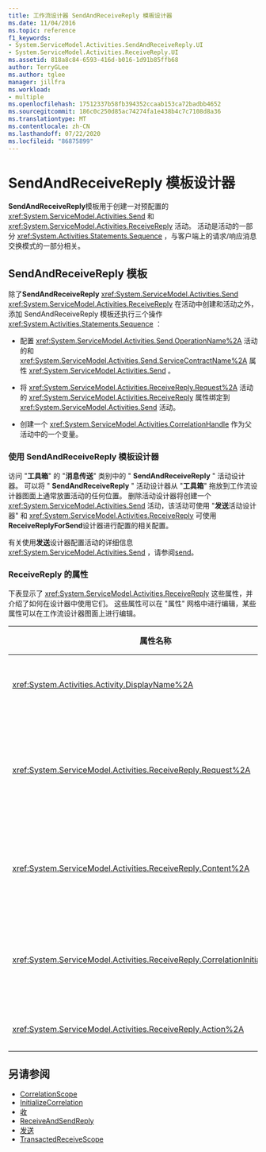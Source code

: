 ```yaml
---
title: 工作流设计器 SendAndReceiveReply 模板设计器
ms.date: 11/04/2016
ms.topic: reference
f1_keywords:
- System.ServiceModel.Activities.SendAndReceiveReply.UI
- System.ServiceModel.Activities.ReceiveReply.UI
ms.assetid: 818a8c84-6593-416d-b016-1d91b85ffb68
author: TerryGLee
ms.author: tglee
manager: jillfra
ms.workload:
- multiple
ms.openlocfilehash: 17512337b58fb394352ccaab153ca72badbb4652
ms.sourcegitcommit: 186c0c250d85ac74274fa1e438b4c7c7108d8a36
ms.translationtype: MT
ms.contentlocale: zh-CN
ms.lasthandoff: 07/22/2020
ms.locfileid: "86875899"
---
```

# <a name="sendandreceivereply-template-designer"></a>SendAndReceiveReply 模板设计器

**SendAndReceiveReply**模板用于创建一对预配置的 <xref:System.ServiceModel.Activities.Send> 和 <xref:System.ServiceModel.Activities.ReceiveReply> 活动。 活动是活动的一部分 <xref:System.Activities.Statements.Sequence> ，与客户端上的请求/响应消息交换模式的一部分相关。

## <a name="the-sendandreceivereply-template"></a>SendAndReceiveReply 模板

除了**SendAndReceiveReply** <xref:System.ServiceModel.Activities.Send> <xref:System.ServiceModel.Activities.ReceiveReply> 在活动中创建和活动之外，添加 SendAndReceiveReply 模板还执行三个操作 <xref:System.Activities.Statements.Sequence> ：

- 配置 <xref:System.ServiceModel.Activities.Send.OperationName%2A> 活动的和 <xref:System.ServiceModel.Activities.Send.ServiceContractName%2A> 属性 <xref:System.ServiceModel.Activities.Send> 。

- 将 <xref:System.ServiceModel.Activities.ReceiveReply.Request%2A> 活动的 <xref:System.ServiceModel.Activities.ReceiveReply> 属性绑定到 <xref:System.ServiceModel.Activities.Send> 活动。

- 创建一个 <xref:System.ServiceModel.Activities.CorrelationHandle> 作为父活动中的一个变量。

### <a name="use-the-sendandreceivereply-template-designer"></a>使用 SendAndReceiveReply 模板设计器

访问 "**工具箱**" 的 "**消息传送**" 类别中的 " **SendAndReceiveReply** " 活动设计器。 可以将 " **SendAndReceiveReply** " 活动设计器从 "**工具箱**" 拖放到工作流设计器图面上通常放置活动的任何位置。 删除活动设计器将创建一个 <xref:System.ServiceModel.Activities.Send> 活动，该活动可使用 "**发送**活动设计器" 和 <xref:System.ServiceModel.Activities.ReceiveReply> 可使用**ReceiveReplyForSend**设计器进行配置的相关配置。

有关使用**发送**设计器配置活动的详细信息 <xref:System.ServiceModel.Activities.Send> ，请参阅[send](../workflow-designer/send-activity-designer.md)。

### <a name="properties-of-receivereply"></a>ReceiveReply 的属性

下表显示了 <xref:System.ServiceModel.Activities.ReceiveReply> 这些属性，并介绍了如何在设计器中使用它们。 这些属性可以在 "属性" 网格中进行编辑，某些属性可以在工作流设计器图面上进行编辑。

| 属性名称 | 必选 | 使用情况 |
|-|----------|-|
| <xref:System.Activities.Activity.DisplayName%2A> | 错误 | <xref:System.ServiceModel.Activities.ReceiveReply> 活动的可选友好名称。 默认值为 ReceiveReplyForSend。<br /><br /> 尽管不需要为友好使用非默认值 <xref:System.Activities.Activity.DisplayName%2A> ，但最好使用此类值。 |
| <xref:System.ServiceModel.Activities.ReceiveReply.Request%2A> | 正确 | 对与此 <xref:System.ServiceModel.Activities.Send> 活动配对的 <xref:System.ServiceModel.Activities.ReceiveReply> 活动的引用。 此属性不能为**null**。 <xref:System.ServiceModel.Activities.Send>和 <xref:System.ServiceModel.Activities.ReceiveReply> 活动一起用于客户端，以对请求/响应消息模式进行建模。 此属性指定配对的 <xref:System.ServiceModel.Activities.Send> 活动。 在设计器中，不能编辑此属性，因为它自动绑定到 <xref:System.ServiceModel.Activities.Send> 您在其中创建了活动的活动 <xref:System.ServiceModel.Activities.ReceiveReply> 。 |
| <xref:System.ServiceModel.Activities.ReceiveReply.Content%2A> | 错误 | 指定要接收的消息或参数内容。 它可为 <xref:System.ServiceModel.Activities.ReceiveMessageContent> 活动或 <xref:System.ServiceModel.Activities.ReceiveParametersContent> 活动。 若要编辑此属性，请在属性网格中单击 "**内容**" 字段旁边的省略号按钮，或单击 "**接收**" 活动设计器图面上 "**内容**" 标签旁的 "**定义**" 按钮。 两者都显示 "**内容定义**" 对话框。 有关如何使用此框的详细信息，请参阅 "[内容定义" 对话框](../workflow-designer/content-definition-dialog-box.md)。 |
| <xref:System.ServiceModel.Activities.ReceiveReply.CorrelationInitializers%2A> | 错误 | 指定在工作流中对配置此 <xref:System.ServiceModel.Activities.CorrelationInitializer> 活动的多个 <xref:System.ServiceModel.Activities.CorrelationHandle> 对象进行初始化的 <xref:System.ServiceModel.Activities.Receive> 对象的集合。 在 "属性" 网格中单击属性旁的省略号按钮， <xref:System.ServiceModel.Activities.Receive.CorrelationInitializers%2A> 以打开 "**添加相关初始值设定项**" 对话框。 有关使用此框的详细信息，请参阅 "[添加 CorrelationInitializers" 对话框](../workflow-designer/add-correlationinitializers-dialog-box.md)。 |
| <xref:System.ServiceModel.Activities.ReceiveReply.Action%2A> | 错误 | 指定消息的操作标头。 如果未显式设置，则其值默认为：<br /><br /> `https://tempuri.org/{service contract namespace}/{service contract name}/{operation name}`. |

## <a name="see-also"></a>另请参阅

- [CorrelationScope](../workflow-designer/correlationscope-activity-designer.md)
- [InitializeCorrelation](../workflow-designer/initializecorrelation-activity-designer.md)
- [收](../workflow-designer/receive-activity-designer.md)
- [ReceiveAndSendReply](../workflow-designer/receiveandsendreply-template-designer.md)
- [发送](../workflow-designer/send-activity-designer.md)
- [TransactedReceiveScope](../workflow-designer/transactedreceivescope-activity-designer.md)
